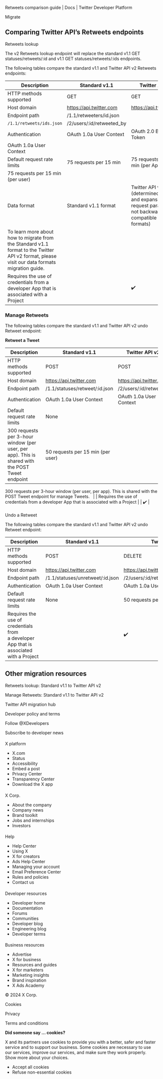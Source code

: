 
Retweets comparison guide | Docs | Twitter Developer Platform 

Migrate

Comparing Twitter API’s Retweets endpoints
------------------------------------------

Retweets lookup  

The v2 Retweets lookup endpoint will replace the standard v1.1 GET statuses/retweets/:id and v1.1 GET statuses/retweets/:ids endpoints.

The following tables compare the standard v1.1 and Twitter API v2 Retweets endpoints:

| Description | Standard v1.1 | Twitter API v2 |
| --- | --- | --- |
| HTTP methods supported | GET | GET |
| Host domain | https://api.twitter.com | https://api.twitter.com |
| Endpoint path | /1.1/retweeters/id.json
`/1.1/retweets/ids.json` | /2/users/:id/retweeted\_by |
| Authentication | OAuth 1.0a User Context | OAuth 2.0 Bearer Token
OAuth 1.0a User Context |
| Default request rate limits | 75 requests per 15 min | 75 requests per 15 min (per App)
75 requests per 15 min (per user) |
| Data format | Standard v1.1 format | Twitter API v2 format (determined by fields and expansions request parameters, not backward-compatible with v1.1 formats)
To learn more about how to migrate from the Standard v1.1 format to the Twitter API v2 format, please visit our data formats migration guide. |
| Requires the use of credentials from a developer App that is associated with a Project |  | ✔️ |

### 

### Manage Retweets

The following tables compare the standard v1.1 and Twitter API v2 undo Retweet endpoint:

**Retweet a Tweet**

| Description | Standard v1.1 | Twitter API v2 |
| --- | --- | --- |
| HTTP methods supported | POST | POST |
| Host domain | https://api.twitter.com | https://api.twitter.com |
| Endpoint path | /1.1/statuses/retweet/:id.json | /2/users/:id/retweets |
| Authentication | OAuth 1.0a User Context | OAuth 1.0a User Context |
| Default request rate limits | None
300 requests per 3-hour window (per user, per app). This is shared with the POST Tweet endpoint | 50 requests per 15 min (per user)
300 requests per 3-hour window (per user, per app). This is shared with the POST Tweet endpoint for manage Tweets.
  |
| Requires the use of credentials from a developer App that is associated with a Project |  | ✔️ |

#### 
Undo a Retweet

The following tables compare the standard v1.1 and Twitter API v2 undo Retweet endpoint:

| Description | Standard v1.1 | Twitter API v2 |
| --- | --- | --- |
| HTTP methods supported | POST | DELETE |
| Host domain | https://api.twitter.com | https://api.twitter.com |
| Endpoint path | /1.1/statuses/unretweet/:id.json | /2/users/:id/retweets/:source\_tweet\_id |
| Authentication | OAuth 1.0a User Context | OAuth 1.0a User Context |
| Default request rate limits | None | 50 requests per 15 min (per user) |
| Requires the use of credentials from a developer App that is associated with a Project |  | ✔️ |

Other migration resources
-------------------------

Retweets lookup: Standard v1.1 to Twitter API v2

Manage Retweets: Standard v1.1 to Twitter API v2

Twitter API migration hub

Developer policy and terms

Follow @XDevelopers

Subscribe to developer news

#### 
 X platform

* X.com
* Status
* Accessibility
* Embed a post
* Privacy Center
* Transparency Center
* Download the X app

#### 
 X Corp.

* About the company
* Company news
* Brand toolkit
* Jobs and internships
* Investors

#### 
 Help

* Help Center
* Using X
* X for creators
* Ads Help Center
* Managing your account
* Email Preference Center
* Rules and policies
* Contact us

#### 
 Developer resources

* Developer home
* Documentation
* Forums
* Communities
* Developer blog
* Engineering blog
* Developer terms

#### 
 Business resources

* Advertise
* X for business
* Resources and guides
* X for marketers
* Marketing insights
* Brand inspiration
* X Ads Academy

 © 2024 X Corp.

Cookies

Privacy

Terms and conditions

**Did someone say … cookies?**  

 X and its partners use cookies to provide you with a better, safer and
 faster service and to support our business. Some cookies are necessary to use
 our services, improve our services, and make sure they work properly.
 Show more about your choices.

* Accept all cookies
* Refuse non-essential cookies
